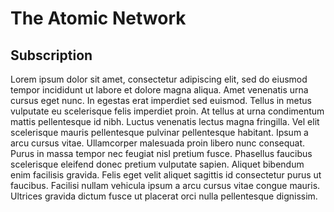 # The Atomic Network

## Subscription

Lorem ipsum dolor sit amet, consectetur adipiscing elit, sed do eiusmod tempor incididunt ut labore et dolore magna aliqua. Amet venenatis urna cursus eget nunc. In egestas erat imperdiet sed euismod. Tellus in metus vulputate eu scelerisque felis imperdiet proin. At tellus at urna condimentum mattis pellentesque id nibh. Luctus venenatis lectus magna fringilla. Vel elit scelerisque mauris pellentesque pulvinar pellentesque habitant. Ipsum a arcu cursus vitae. Ullamcorper malesuada proin libero nunc consequat. Purus in massa tempor nec feugiat nisl pretium fusce. Phasellus faucibus scelerisque eleifend donec pretium vulputate sapien. Aliquet bibendum enim facilisis gravida. Felis eget velit aliquet sagittis id consectetur purus ut faucibus. Facilisi nullam vehicula ipsum a arcu cursus vitae congue mauris. Ultrices gravida dictum fusce ut placerat orci nulla pellentesque dignissim.
